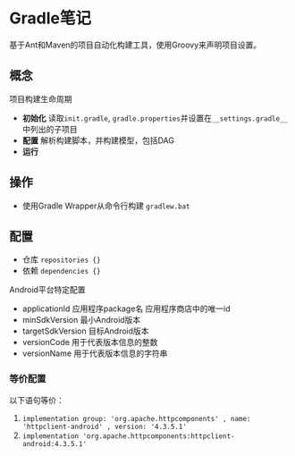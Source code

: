 # Gradle笔记

基于Ant和Maven的项目自动化构建工具，使用Groovy来声明项目设置。

## 概念

项目构建生命周期

- **初始化** 读取`init.gradle`, `gradle.properties`并设置在`__settings.gradle__`中列出的子项目
- **配置** 解析构建脚本，并构建模型，包括DAG
- **运行**

## 操作

- 使用Gradle Wrapper从命令行构建 `gradlew.bat`

## 配置

- 仓库 `repositories {}`
- 依赖 `dependencies {}`

Android平台特定配置

- applicationId 应用程序package名 应用程序商店中的唯一id
- minSdkVersion 最小Android版本
- targetSdkVersion 目标Android版本
- versionCode 用于代表版本信息的整数
- versionName 用于代表版本信息的字符串

### 等价配置

以下语句等价：

1. `implementation group: 'org.apache.httpcomponents' , name: 'httpclient-android' , version: '4.3.5.1'`
2. `implementation 'org.apache.httpcomponents:httpclient-android:4.3.5.1'`
